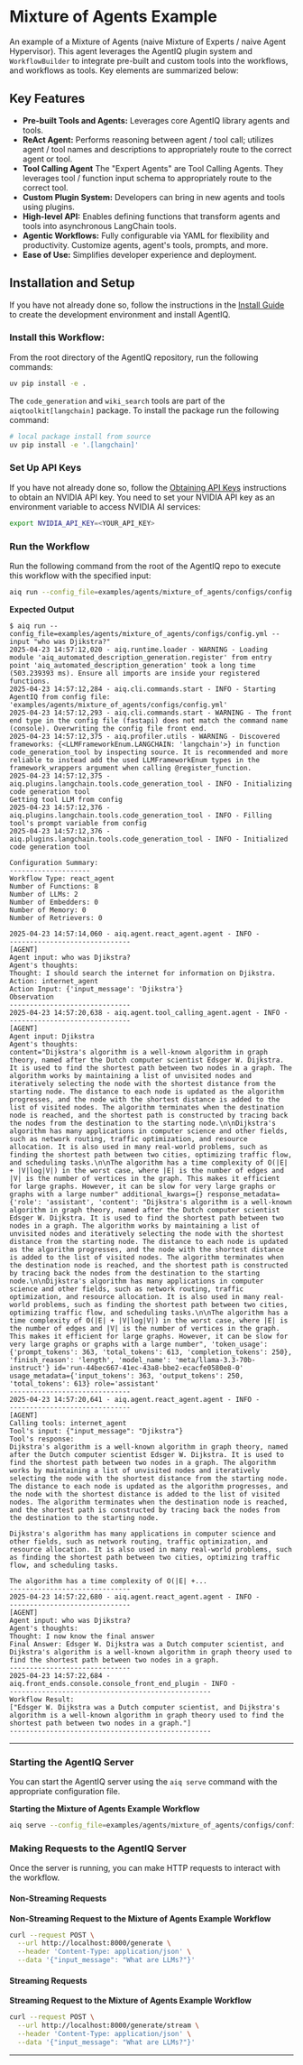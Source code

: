 <!--
SPDX-FileCopyrightText: Copyright (c) 2025, NVIDIA CORPORATION & AFFILIATES. All rights reserved.
SPDX-License-Identifier: Apache-2.0

Licensed under the Apache License, Version 2.0 (the "License");
you may not use this file except in compliance with the License.
You may obtain a copy of the License at

http://www.apache.org/licenses/LICENSE-2.0

Unless required by applicable law or agreed to in writing, software
distributed under the License is distributed on an "AS IS" BASIS,
WITHOUT WARRANTIES OR CONDITIONS OF ANY KIND, either express or implied.
See the License for the specific language governing permissions and
limitations under the License.
-->

<!--
  SPDX-FileCopyrightText: Copyright (c) 2024-2025 NVIDIA CORPORATION & AFFILIATES. All rights reserved.
  SPDX-License-Identifier: Apache-2.0
-->

# Mixture of Agents Example

An example of a Mixture of Agents (naive Mixture of Experts / naive Agent Hypervisor). This agent leverages the AgentIQ plugin system and `WorkflowBuilder` to integrate pre-built and custom tools into the workflows, and workflows as tools. Key elements are summarized below:

## Key Features

- **Pre-built Tools and Agents:** Leverages core AgentIQ library agents and tools.
- **ReAct Agent:** Performs reasoning between agent / tool call; utilizes agent / tool names and descriptions to appropriately route to the correct agent or tool.
- **Tool Calling Agent** The "Expert Agents" are Tool Calling Agents.  They leverages tool / function input schema to appropriately route to the correct tool.
- **Custom Plugin System:** Developers can bring in new agents and tools using plugins.
- **High-level API:** Enables defining functions that transform agents and tools into asynchronous LangChain tools.
- **Agentic Workflows:** Fully configurable via YAML for flexibility and productivity. Customize agents, agent's tools, prompts, and more.
- **Ease of Use:** Simplifies developer experience and deployment.

## Installation and Setup

If you have not already done so, follow the instructions in the [Install Guide](../../../docs/source/intro/install.md) to create the development environment and install AgentIQ.

### Install this Workflow:

From the root directory of the AgentIQ repository, run the following commands:

```bash
uv pip install -e .
```

The `code_generation` and `wiki_search` tools are part of the `aiqtoolkit[langchain]` package.  To install the package run the following command:
```bash
# local package install from source
uv pip install -e '.[langchain]'
```


### Set Up API Keys
If you have not already done so, follow the [Obtaining API Keys](../../../docs/source/intro/get-started.md#obtaining-api-keys) instructions to obtain an NVIDIA API key. You need to set your NVIDIA API key as an environment variable to access NVIDIA AI services:
```bash
export NVIDIA_API_KEY=<YOUR_API_KEY>
```

### Run the Workflow

Run the following command from the root of the AgentIQ repo to execute this workflow with the specified input:

```bash
aiq run --config_file=examples/agents/mixture_of_agents/configs/config.yml --input "who was Djikstra?"
```

**Expected Output**

```console
$ aiq run --config_file=examples/agents/mixture_of_agents/configs/config.yml --input "who was Djikstra?"
2025-04-23 14:57:12,020 - aiq.runtime.loader - WARNING - Loading module 'aiq_automated_description_generation.register' from entry point 'aiq_automated_description_generation' took a long time (503.239393 ms). Ensure all imports are inside your registered functions.
2025-04-23 14:57:12,284 - aiq.cli.commands.start - INFO - Starting AgentIQ from config file: 'examples/agents/mixture_of_agents/configs/config.yml'
2025-04-23 14:57:12,293 - aiq.cli.commands.start - WARNING - The front end type in the config file (fastapi) does not match the command name (console). Overwriting the config file front end.
2025-04-23 14:57:12,375 - aiq.profiler.utils - WARNING - Discovered frameworks: {<LLMFrameworkEnum.LANGCHAIN: 'langchain'>} in function code_generation_tool by inspecting source. It is recommended and more reliable to instead add the used LLMFrameworkEnum types in the framework_wrappers argument when calling @register_function.
2025-04-23 14:57:12,375 - aiq.plugins.langchain.tools.code_generation_tool - INFO - Initializing code generation tool
Getting tool LLM from config
2025-04-23 14:57:12,376 - aiq.plugins.langchain.tools.code_generation_tool - INFO - Filling tool's prompt variable from config
2025-04-23 14:57:12,376 - aiq.plugins.langchain.tools.code_generation_tool - INFO - Initialized code generation tool

Configuration Summary:
--------------------
Workflow Type: react_agent
Number of Functions: 8
Number of LLMs: 2
Number of Embedders: 0
Number of Memory: 0
Number of Retrievers: 0

2025-04-23 14:57:14,060 - aiq.agent.react_agent.agent - INFO -
------------------------------
[AGENT]
Agent input: who was Djikstra?
Agent's thoughts:
Thought: I should search the internet for information on Djikstra.
Action: internet_agent
Action Input: {'input_message': 'Djikstra'}
Observation
------------------------------
2025-04-23 14:57:20,638 - aiq.agent.tool_calling_agent.agent - INFO -
------------------------------
[AGENT]
Agent input: Djikstra
Agent's thoughts:
content="Dijkstra's algorithm is a well-known algorithm in graph theory, named after the Dutch computer scientist Edsger W. Dijkstra. It is used to find the shortest path between two nodes in a graph. The algorithm works by maintaining a list of unvisited nodes and iteratively selecting the node with the shortest distance from the starting node. The distance to each node is updated as the algorithm progresses, and the node with the shortest distance is added to the list of visited nodes. The algorithm terminates when the destination node is reached, and the shortest path is constructed by tracing back the nodes from the destination to the starting node.\n\nDijkstra's algorithm has many applications in computer science and other fields, such as network routing, traffic optimization, and resource allocation. It is also used in many real-world problems, such as finding the shortest path between two cities, optimizing traffic flow, and scheduling tasks.\n\nThe algorithm has a time complexity of O(|E| + |V|log|V|) in the worst case, where |E| is the number of edges and |V| is the number of vertices in the graph. This makes it efficient for large graphs. However, it can be slow for very large graphs or graphs with a large number" additional_kwargs={} response_metadata={'role': 'assistant', 'content': "Dijkstra's algorithm is a well-known algorithm in graph theory, named after the Dutch computer scientist Edsger W. Dijkstra. It is used to find the shortest path between two nodes in a graph. The algorithm works by maintaining a list of unvisited nodes and iteratively selecting the node with the shortest distance from the starting node. The distance to each node is updated as the algorithm progresses, and the node with the shortest distance is added to the list of visited nodes. The algorithm terminates when the destination node is reached, and the shortest path is constructed by tracing back the nodes from the destination to the starting node.\n\nDijkstra's algorithm has many applications in computer science and other fields, such as network routing, traffic optimization, and resource allocation. It is also used in many real-world problems, such as finding the shortest path between two cities, optimizing traffic flow, and scheduling tasks.\n\nThe algorithm has a time complexity of O(|E| + |V|log|V|) in the worst case, where |E| is the number of edges and |V| is the number of vertices in the graph. This makes it efficient for large graphs. However, it can be slow for very large graphs or graphs with a large number", 'token_usage': {'prompt_tokens': 363, 'total_tokens': 613, 'completion_tokens': 250}, 'finish_reason': 'length', 'model_name': 'meta/llama-3.3-70b-instruct'} id='run-44bec667-41ec-43a8-bbe2-ecacfe0580e8-0' usage_metadata={'input_tokens': 363, 'output_tokens': 250, 'total_tokens': 613} role='assistant'
------------------------------
2025-04-23 14:57:20,641 - aiq.agent.react_agent.agent - INFO -
------------------------------
[AGENT]
Calling tools: internet_agent
Tool's input: {"input_message": "Djikstra"}
Tool's response:
Dijkstra's algorithm is a well-known algorithm in graph theory, named after the Dutch computer scientist Edsger W. Dijkstra. It is used to find the shortest path between two nodes in a graph. The algorithm works by maintaining a list of unvisited nodes and iteratively selecting the node with the shortest distance from the starting node. The distance to each node is updated as the algorithm progresses, and the node with the shortest distance is added to the list of visited nodes. The algorithm terminates when the destination node is reached, and the shortest path is constructed by tracing back the nodes from the destination to the starting node.

Dijkstra's algorithm has many applications in computer science and other fields, such as network routing, traffic optimization, and resource allocation. It is also used in many real-world problems, such as finding the shortest path between two cities, optimizing traffic flow, and scheduling tasks.

The algorithm has a time complexity of O(|E| +...
------------------------------
2025-04-23 14:57:22,680 - aiq.agent.react_agent.agent - INFO -
------------------------------
[AGENT]
Agent input: who was Djikstra?
Agent's thoughts:
Thought: I now know the final answer
Final Answer: Edsger W. Dijkstra was a Dutch computer scientist, and Dijkstra's algorithm is a well-known algorithm in graph theory used to find the shortest path between two nodes in a graph.
------------------------------
2025-04-23 14:57:22,684 - aiq.front_ends.console.console_front_end_plugin - INFO -
--------------------------------------------------
Workflow Result:
["Edsger W. Dijkstra was a Dutch computer scientist, and Dijkstra's algorithm is a well-known algorithm in graph theory used to find the shortest path between two nodes in a graph."]
--------------------------------------------------
```
---

### Starting the AgentIQ Server

You can start the AgentIQ server using the `aiq serve` command with the appropriate configuration file.

**Starting the Mixture of Agents Example Workflow**

```bash
aiq serve --config_file=examples/agents/mixture_of_agents/configs/config.yml
```

### Making Requests to the AgentIQ Server

Once the server is running, you can make HTTP requests to interact with the workflow.

#### Non-Streaming Requests

**Non-Streaming Request to the Mixture of Agents Example Workflow**

```bash
curl --request POST \
  --url http://localhost:8000/generate \
  --header 'Content-Type: application/json' \
  --data '{"input_message": "What are LLMs?"}'
```

#### Streaming Requests

**Streaming Request to the Mixture of Agents Example Workflow**

```bash
curl --request POST \
  --url http://localhost:8000/generate/stream \
  --header 'Content-Type: application/json' \
  --data '{"input_message": "What are LLMs?"}'
```
---

